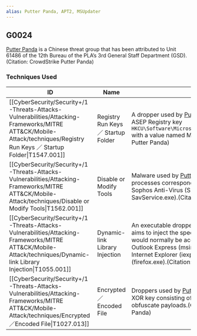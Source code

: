 ```yaml
---
alias: Putter Panda, APT2, MSUpdater
---
```


## G0024

[Putter Panda](https://attack.mitre.org/groups/G0024) is a Chinese threat group that has been attributed to Unit 61486 of the 12th Bureau of the PLA’s 3rd General Staff Department (GSD). (Citation: CrowdStrike Putter Panda)


### Techniques Used

| ID | Name | Use |
| --- | --- | --- |
| [[CyberSecurity/Security+/1-Threats-Attacks-Vulnerabilities/Attacking-Frameworks/MITRE ATT&CK/Mobile-Attack/techniques/Registry Run Keys ／ Startup Folder\|T1547.001]] | Registry Run Keys ／ Startup Folder | A dropper used by [Putter Panda](https://attack.mitre.org/groups/G0024) installs itself into the ASEP Registry key <code>HKCU\Software\Microsoft\Windows\CurrentVersion\Run</code> with a value named McUpdate.(Citation: CrowdStrike Putter Panda) |
| [[CyberSecurity/Security+/1-Threats-Attacks-Vulnerabilities/Attacking-Frameworks/MITRE ATT&CK/Mobile-Attack/techniques/Disable or Modify Tools\|T1562.001]] | Disable or Modify Tools | Malware used by [Putter Panda](https://attack.mitre.org/groups/G0024) attempts to terminate processes corresponding to two components of Sophos Anti-Virus (SAVAdminService.exe and SavService.exe).(Citation: CrowdStrike Putter Panda) |
| [[CyberSecurity/Security+/1-Threats-Attacks-Vulnerabilities/Attacking-Frameworks/MITRE ATT&CK/Mobile-Attack/techniques/Dynamic-link Library Injection\|T1055.001]] | Dynamic-link Library Injection | An executable dropped onto victims by [Putter Panda](https://attack.mitre.org/groups/G0024) aims to inject the specified DLL into a process that would normally be accessing the network, including Outlook Express (msinm.exe), Outlook (outlook.exe), Internet Explorer (iexplore.exe), and Firefox (firefox.exe).(Citation: CrowdStrike Putter Panda) |
| [[CyberSecurity/Security+/1-Threats-Attacks-Vulnerabilities/Attacking-Frameworks/MITRE ATT&CK/Mobile-Attack/techniques/Encrypted／Encoded File\|T1027.013]] | Encrypted／Encoded File | Droppers used by [Putter Panda](https://attack.mitre.org/groups/G0024) use RC4 or a 16-byte XOR key consisting of the bytes 0xA0 – 0xAF to obfuscate payloads.(Citation: CrowdStrike Putter Panda) |
